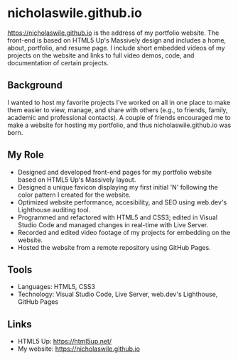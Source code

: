 # nicholaswile.github.io
https://nicholaswile.github.io is the address of my portfolio website. The front-end is based on HTML5 Up's Massively design and includes a home, about, portfolio, and resume page. I include short embedded videos of my projects on the website and links to full video demos, code, and documentation of certain projects. 

## Background
I wanted to host my favorite projects I've worked on all in one place to make them easier to view, manage, and share with others (e.g., to friends, family, academic and professional contacts). A couple of friends encouraged me to make a website for hosting my portfolio, and thus nicholaswile.github.io was born. 

## My Role
- Designed and developed front-end pages for my portfolio website based on HTML5 Up's Massively layout.
- Designed a unique favicon displaying my first initial 'N' following the color pattern I created for the website. 
- Optimized website performance, accesibility, and SEO using web.dev's Lighthouse auditing tool.
- Programmed and refactored with HTML5 and CSS3; edited in Visual Studio Code and managed changes in real-time with Live Server.
- Recorded and edited video footage of my projects for embedding on the website.
- Hosted the website from a remote repository using GitHub Pages. 

## Tools
- Languages: HTML5, CSS3
- Technology: Visual Studio Code, Live Server, web.dev's Lighthouse, GitHub Pages

## Links
- HTML5 Up: https://html5up.net/
- My website: https://nicholaswile.github.io
